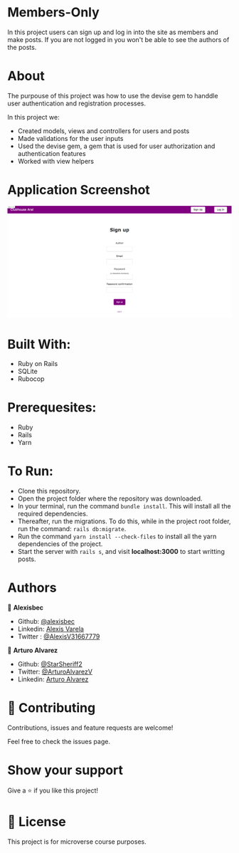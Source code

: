 # Members-Only

In this project users can sign up and log in into the site as members and make posts. If you are not logged in you won't be able to see the authors of the posts.

# About

The purpouse of this project was how to use the devise gem to handdle user authentication and registration processes.

In this project we:
- Created models, views and controllers for users and posts
- Made validations for the user inputs
- Used the devise gem, a gem that is used for user authorization and authentication features
- Worked with view helpers
# Application Screenshot
![screenshot](./assets/app_screenshot.png)
# Built With:
- Ruby on Rails
- SQLite
- Rubocop

# Prerequesites:
- Ruby
- Rails
- Yarn

# To Run:
- Clone this repository.
- Open the project folder where the repository was downloaded.
- In your terminal, run the command `bundle install`. This will install all the required dependencies.
- Thereafter, run the migrations. To do this, while in the project root folder, run the command: `rails db:migrate`.
- Run the command `yarn install --check-files` to install all the yarn dependencies of the project.
- Start the server with `rails s`, and visit **localhost:3000** to start writting posts.


# Authors

👤 **Alexisbec**
- Github: [@alexisbec](https://github.com/alexisbec)
- Linkedin: [Alexis Varela](www.linkedin.com/in/alexbec)
- Twitter : [@AlexisV31667779](https://twitter.com/AlexisV31667779)

👤 **Arturo Alvarez**
- Github: [@StarSheriff2](https://github.com/StarSheriff2)
- Twitter: [@ArturoAlvarezV](https://twitter.com/ArturoAlvarezV)
- Linkedin: [Arturo Alvarez](https://www.linkedin.com/in/arturoalvarezv/)

# 🤝 Contributing

Contributions, issues and feature requests are welcome!

Feel free to check the issues page.

# Show your support
Give a ⭐️ if you like this project!

# 📝 License
This project is for microverse course purposes.
